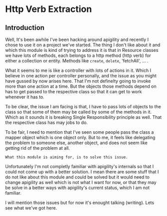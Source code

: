 Http Verb Extraction
=================


Introduction
---
Well, It's been awhile I've been hacking around apigility and recently I chose to use it on a project we've started. The thing I don't like about it and which this module is kind of trying to address it is that in Resource classes we have lots of methods, each belongs to a http method (http verb) for either a collection or entity. Methods like `create`, `delete`, 'fetchAll', ... .

What it seems to me is like a controller with lots of actions in it. Which I believe in one action per controller personally, and the issue as you might have gussed by now arises here. That I'm not definelty going to invoke more than one action at a time. But the objects those methods depend on has to get passed to the respective class so that it can get to work whenever it has to.

To be clear, the issue I am facing is that, I have to pass lots of objects to the class so that some of them may be called by some of the methods in it. Which as it sounds it is breaking Single Responsibility principle as well. That the respective class has may jobs to do.

To be fair, I need to mention that I've seen some people pass the class a mapper object which is one object only. But to me, it feels like delegating the problem to someone else, another object, and does not seem like getting rid of the problem at all.

`What this module is aiming for, is to solve this issue.`

Unfortunately I'm not completly familiar with apigility's internals so that I could not come up with a better solution. I mean there are some stuff that I do not like about this module and could be solved but it would need to change apigility as well which is not what I want for now, or that they may be solve in a better ways with apigility's current status, which I am not familiar.

I will mention those issues but for now it's enought talking (writing). Lets see what we've got here.

